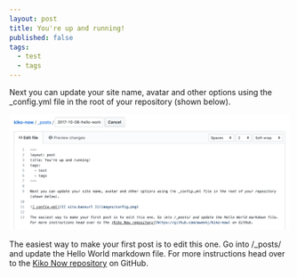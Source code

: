 ```yaml
---
layout: post
title: You're up and running!
published: false
tags:
  - test
  - tags
---
```


Next you can update your site name, avatar and other options using the _config.yml file in the root of your repository (shown below).

![Post screenshot](/images/post-screenshot.png)

The easiest way to make your first post is to edit this one. Go into /_posts/ and update the Hello World markdown file. For more instructions head over to the [Kiko Now repository](https://github.com/aweekj/kiko-now) on GitHub.